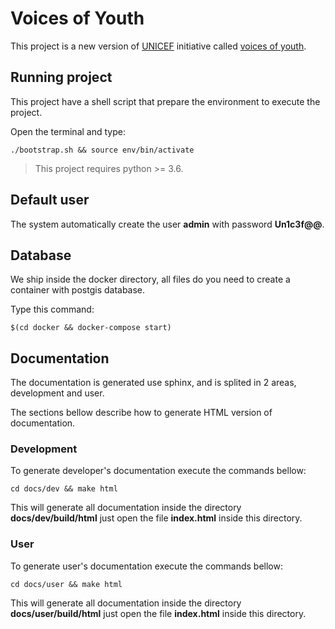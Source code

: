 Voices of Youth
===============

This project is a new version of [UNICEF](www.unicef.org) initiative called [voices of youth](http://www.voicesofyouth.org/).

Running project
---------------

This project have a shell script that prepare the environment to execute the project.

Open the terminal and type:
```
./bootstrap.sh && source env/bin/activate
```

> This project requires python >= 3.6.

Default user
------------
The system automatically create the user **admin** with password **Un1c3f@@**.

Database
--------

We ship inside the docker directory, all files do you need to create a container with postgis database.

Type this command:
```
$(cd docker && docker-compose start)
```

Documentation
-------------
The documentation is generated use sphinx, and is splited in 2 areas, development and user.

The sections bellow describe how to generate HTML version of documentation.

### Development
To generate developer's documentation execute the commands bellow:

```
cd docs/dev && make html
```

This will generate all documentation inside the directory **docs/dev/build/html** just open the file **index.html** inside this directory.

### User
To generate user's documentation execute the commands bellow:

```
cd docs/user && make html
```

This will generate all documentation inside the directory **docs/user/build/html** just open the file **index.html** inside this directory.
